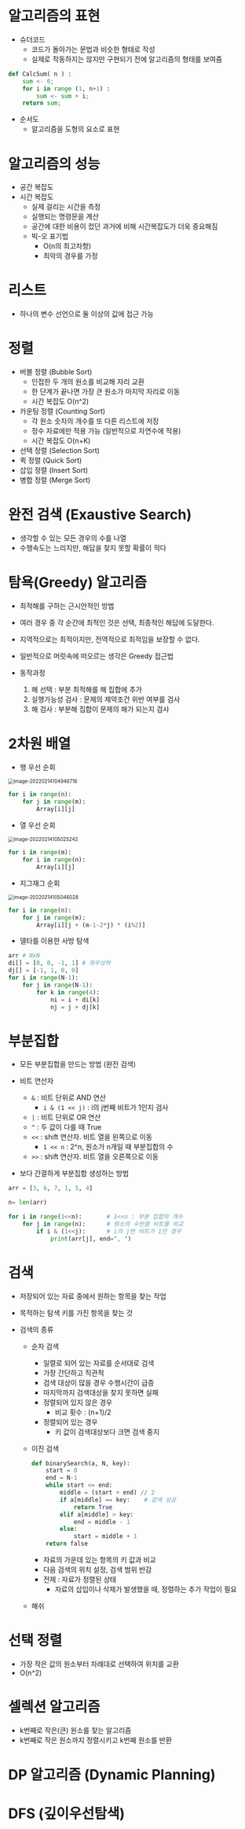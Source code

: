 # 알고리즘의 표현

- 슈더코드
  - 코드가 돌아가는 문법과 비슷한 형태로 작성
  - 실제로 작동하지는 않지만 구현되기 전에 알고리즘의 형태를 보여줌

```python
def CalcSum( n ) :
    sum <- 0;
    for i in range (1, n+1) :
        sum <- sum + i;
    return sum;
```



- 순서도
  - 알고리즘을 도형의 요소로 표현



# 알고리즘의 성능

- 공간 복잡도
- 시간 복잡도
  - 실제 걸리는 시간을 측정
  - 실행되는 명령문을 계산
  - 공간에 대한 비용이 컸던 과거에 비해 시간복잡도가 더욱 중요해짐
  - 빅-오 표기법
    - O(n의 최고차항)
    - 최악의 경우를 가정




# 리스트

- 하나의 변수 선언으로 둘 이상의 값에 접근 가능



# 정렬

- 버블 정렬 (Bubble Sort)
  - 인접한 두 개의 원소를 비교해 자리 교환
  - 한 단계가 끝나면 가장 큰 원소가 마지막 자리로 이동
  - 시간 복잡도 O(n^2)
- 카운팅 정렬 (Counting Sort)
  - 각 원소 숫자의 개수를 또 다른 리스트에 저장
  - 정수 자료에만 적용 가능 (일반적으로 자연수에 적용)
  - 시간 복잡도 O(n+K)
- 선택 정렬 (Selection Sort)
- 퀵 정렬 (Quick Sort)
- 삽입 정렬 (Insert Sort)
- 병합 정렬 (Merge Sort)



# 완전 검색 (Exaustive Search)

- 생각할 수 있는 모든 경우의 수를 나열
- 수행속도는 느리지만, 해답을 찾지 못할 확률이 적다



# 탐욕(Greedy) 알고리즘

- 최적해를 구하는 근시안적인 방법
- 여러 경우 중 각 순간에 최적인 것은 선택, 최종적인 해답에 도달한다.
- 지역적으로는 최적이지만, 전역적으로 최적임을 보장할 수 없다.

- 일반적으로 머릿속에 떠오르는 생각은 Greedy 접근법
- 동작과정
  1) 해 선택 : 부분 최적해를 해 집합에 추가
  2) 실행가능성 검사 : 문제의 제약조건 위반 여부를 검사
  3) 해 검사 : 부분해 집합이 문제의 해가 되는지 검사



# 2차원 배열

- 행 우선 순회

<img src="01_Some.assets/image-20220214104946716.png" alt="image-20220214104946716" style="zoom:70%;" />

```python
for i in range(n):
    for j in range(m):
        Array[i][j]
```



- 열 우선 순회

<img src="01_Some.assets/image-20220214105025242.png" alt="image-20220214105025242" style="zoom:70%;" />

```python
for i in range(m):
    for i in range(n):
        Array[i][j]
```



- 지그재그 순회

<img src="01_Some.assets/image-20220214105046028.png" alt="image-20220214105046028" style="zoom:70%;" />

```python
for i in range(n):
    for j in range(m):
        Array[i][j + (m-1-2*j) * (i%2)]
```



- 델타를 이용한 사방 탐색

```python
arr # NxN
di[] = [0, 0, -1, 1] # 좌우상하
dj[] = [-1, 1, 0, 0]
for i in range(N-1):
	for j in range(N-1):
        for k in range(4):
            ni = i + di[k]
            nj = j + dj[k]
```



# 부분집합

- 모든 부분집합을 만드는 방법 (완전 검색)

- 비트 연산자
  - `&` : 비트 단위로 AND 연산
    - `i & (1 << j)` : i의 j번째 비트가 1인지 검사
  - `|` : 비트 단위로 OR 연산
  - `^` : 두 값이 다를 때 True
  - `<<` : shift 연산자. 비트 열을 왼쪽으로 이동
    - `1 << n` : 2^n, 원소가 n개일 때 부분집합의 수
  - `>>` : shift 연산자. 비트 열을 오른쪽으로 이동

- 보다 간결하게 부분집합 생성하는 방법

```python
arr = [3, 6, 7, 1, 5, 4]

n= len(arr)

for i in range(1<<n):		# 1<<n : 부분 집합의 개수
    for j in range(n):		# 원소의 수만큼 비트를 비교
        if i & (1<<j):		# i의 j번 비트가 1인 경우
            print(arr[j], end=", ")
```



# 검색

- 저장되어 있는 자료 중에서 원하는 항목을 찾는 작업

- 목적하는 탐색 키를 가진 항목을 찾는 것

- 검색의 종류

  - 순차 검색

    - 일렬로 되어 있는 자료를 순서대로 검색
    - 가장 간단하고 직관적
    - 검색 대상이 많을 경우 수행시간이 급증
    - 마지막까지 검색대상을 찾지 못하면 실패
    - 정렬되어 있지 않은 경우
      - 비교 횟수 : (n+1)/2
    - 정렬되어 있는 경우
      - 키 값이 검색대상보다 크면 검색 중지

  - 이진 검색

    ```python
    def binarySearch(a, N, key):
        start = 0
        end = N-1
        while start <= end:
            middle = (start + end) // 2
            if a[middle] == key:	# 검색 성공
                return True
            elif a[middle] > key:
                end = middle - 1
            else:
                start = middle + 1
        return false
    ```

    - 자료의 가운데 있는 항목의 키 값과 비교
    - 다음 검색의 위치 설정, 검색 범위 반감
    - 전제 : 자료가 정렬된 상태
      - 자료의 삽입이나 삭제가 발생했을 때, 정렬하는  추가 작업이 필요

  - 해쉬



# 선택 정렬

- 가장 작은 값의 원소부터 차례대로 선택하여 위치를 교환
- O(n^2)



# 셀렉션 알고리즘

- k번째로 작은(큰) 원소를 찾는 알고리즘
- k번째로 작은 원소까지 정렬시키고 k번째 원소를 반환



# DP 알고리즘 (Dynamic Planning)



# DFS (깊이우선탐색)



